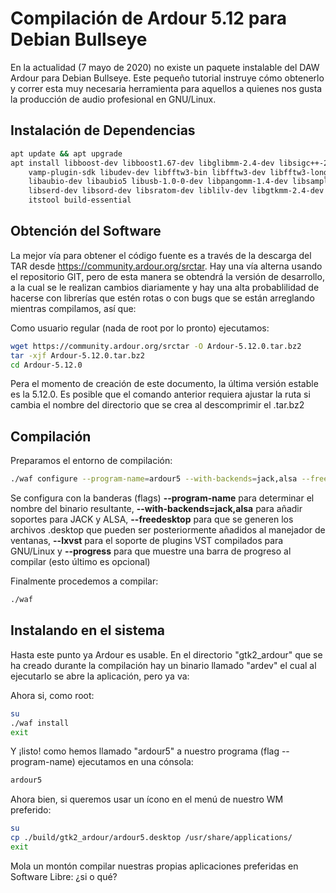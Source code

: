 # Compilación de Ardour 5.12 para Debian Bullseye

En la actualidad (7 mayo de 2020) no existe un paquete instalable del DAW Ardour para Debian Bullseye. Este pequeño tutorial instruye cómo obtenerlo y correr esta muy necesaria herramienta para aquellos a quienes nos gusta la producción de audio profesional en GNU/Linux.

## Instalación de Dependencias

```bash
apt update && apt upgrade
apt install libboost-dev libboost1.67-dev libglibmm-2.4-dev libsigc++-2.0-dev libtag1-dev \
    vamp-plugin-sdk libudev-dev libfftw3-bin libfftw3-dev libfftw3-long3 libfftw3-quad3 \
    libaubio-dev libaubio5 libusb-1.0-0-dev libpangomm-1.4-dev libsamplerate0-dev  lv2-dev \
    libserd-dev libsord-dev libsratom-dev liblilv-dev libgtkmm-2.4-dev libsuil-dev libreadline6-dev \
    itstool build-essential
```

## Obtención del Software

La mejor vía para obtener el código fuente es a través de la descarga del TAR desde https://community.ardour.org/srctar. Hay una vía alterna usando el repositorio GIT, pero de esta manera se obtendrá la versión de desarrollo, a la cual se le realizan cambios diariamente y hay una alta probablilidad de hacerse con librerías que estén rotas o con bugs que se están arreglando mientras compilamos, así que:

Como usuario regular (nada de root por lo pronto) ejecutamos:

```bash
wget https://community.ardour.org/srctar -O Ardour-5.12.0.tar.bz2
tar -xjf Ardour-5.12.0.tar.bz2
cd Ardour-5.12.0
```

Pera el momento de creación de este documento, la última versión estable es la 5.12.0. Es posible que el comando anterior requiera ajustar la ruta si cambia el nombre del directorio que se crea al descomprimir el .tar.bz2

## Compilación

Preparamos el entorno de compilación:

```bash
./waf configure --program-name=ardour5 --with-backends=jack,alsa --freedesktop --lxvst --progress
```
Se configura con la banderas (flags) **--program-name** para determinar el nombre del binario resultante, **--with-backends=jack,alsa** para añadir soportes para JACK y ALSA, **--freedesktop** para que se generen los archivos .desktop que pueden ser posteriormente añadidos al manejador de ventanas, **--lxvst** para el soporte de plugins VST compilados para GNU/Linux y **--progress** para que muestre una barra de progreso al compilar (esto último es opcional)

Finalmente procedemos a compilar:
```bash
./waf
```

## Instalando en el sistema

Hasta este punto ya Ardour es usable. En el directorio "gtk2_ardour" que se ha creado durante la compilación hay un binario llamado "ardev" el cual al ejecutarlo se abre la aplicación, pero ya va:

Ahora si, como root:
```bash
su
./waf install
exit
```

Y ¡listo! como hemos llamado "ardour5" a nuestro programa (flag --program-name) ejecutamos en una cónsola:

```bash
ardour5
```

Ahora bien, si queremos usar un ícono en el menú de nuestro WM preferido:
```bash
su
cp ./build/gtk2_ardour/ardour5.desktop /usr/share/applications/
exit
```

Mola un montón compilar nuestras propias aplicaciones preferidas en Software Libre: ¿si o qué?


